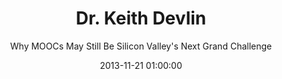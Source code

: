---
layout: post
title:  "Dr. Keith Devlin"
subtitle:  "Why MOOCs May Still Be Silicon Valley's Next Grand Challenge"
date:   2013-11-21 01:00:00
refurl: http://www.huffingtonpost.com/dr-keith-devlin/why-moocs-remain-silicon-_b_4289739.html
source: huffingtonpost.com
categories: linkpost
---
